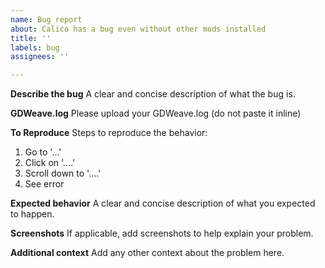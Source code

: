 ```yaml
---
name: Bug report
about: Calico has a bug even without other mods installed
title: ''
labels: bug
assignees: ''

---
```


**Describe the bug**
A clear and concise description of what the bug is.

**GDWeave.log**
Please upload your GDWeave.log (do not paste it inline)

**To Reproduce**
Steps to reproduce the behavior:
1. Go to '...'
2. Click on '....'
3. Scroll down to '....'
4. See error

**Expected behavior**
A clear and concise description of what you expected to happen.

**Screenshots**
If applicable, add screenshots to help explain your problem.

**Additional context**
Add any other context about the problem here.
